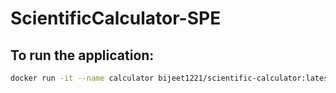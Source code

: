 # ScientificCalculator-SPE

## To run the application:
```bash 
docker run -it --name calculator bijeet1221/scientific-calculator:latest
```
